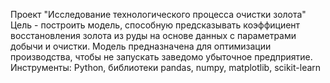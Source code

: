 Проект "Исследование технологического процесса очистки золота"
Цель - построить модель, способную предсказывать коэффициент восстановления золота из руды на основе данных с параметрами добычи и очистки.
Модель предназначена для оптимизации производства, чтобы не запускать заведомо убыточное предприятие.
Инструменты: Python, библиотеки pandas, numpy, matplotlib, scikit-learn
